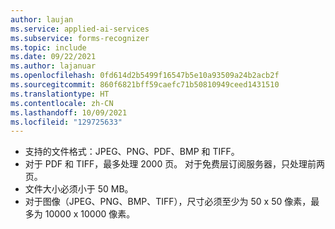 ```yaml
---
author: laujan
ms.service: applied-ai-services
ms.subservice: forms-recognizer
ms.topic: include
ms.date: 09/22/2021
ms.author: lajanuar
ms.openlocfilehash: 0fd614d2b5499f16547b5e10a93509a24b2acb2f
ms.sourcegitcommit: 860f6821bff59caefc71b50810949ceed1431510
ms.translationtype: HT
ms.contentlocale: zh-CN
ms.lasthandoff: 10/09/2021
ms.locfileid: "129725633"
---
```

<!-- markdownlint-disable MD041 -->
* 支持的文件格式：JPEG、PNG、PDF、BMP 和 TIFF。
* 对于 PDF 和 TIFF，最多处理 2000 页。 对于免费层订阅服务器，只处理前两页。
* 文件大小必须小于 50 MB。
* 对于图像（JPEG、PNG、BMP、TIFF），尺寸必须至少为 50 x 50 像素，最多为 10000 x 10000 像素。
